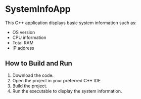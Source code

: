 # SystemInfoApp

This C++ application displays basic system information such as:
- OS version
- CPU information
- Total RAM
- IP address

## How to Build and Run
1. Download the code.
2. Open the project in your preferred C++ IDE 
3. Build the project.
4. Run the executable to display the system information.


